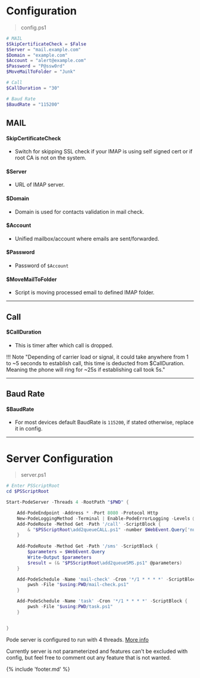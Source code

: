 ﻿# Configuration

> config.ps1
```powershell
# MAIL
$SkipCertificateCheck = $False
$Server = "mail.example.com"
$Domain = "example.com"
$Account = "alert@example.com"
$Password = "P@ssw0rd"
$MoveMailToFolder = "Junk"

# Call
$CallDuration = "30"

# Baud Rate
$BaudRate = "115200"

```
## MAIL

#### SkipCertificateCheck

- Switch for skipping SSL check if your IMAP is using self signed cert or if root CA is not on the system.

#### $Server

- URL of IMAP server.

#### $Domain

- Domain is used for contacts validation in mail check.

#### $Account

- Unified mailbox/account where emails are sent/forwarded.

#### $Password

- Password of `$Account`

#### $MoveMailToFolder

- Script is moving processed email to defined IMAP folder.

___

## Call

#### $CallDuration 

- This is timer after which call is dropped. 

!!! Note "Depending of carrier load or signal, it could take anywhere from 1 to ~5 seconds to establish call, this time is deducted from $CallDuration. Meaning the phone will ring for ~25s if establishing call took 5s." 

___


## Baud Rate

#### $BaudRate

- For most devices default BaudRate is `115200`, if stated otherwise, replace it in config.

___

# Server Configuration

> server.ps1
```powershell
# Enter PSScriptRoot
cd $PSScriptRoot

Start-PodeServer -Threads 4 -RootPath "$PWD" {

    Add-PodeEndpoint -Address * -Port 8080 -Protocol Http 
    New-PodeLoggingMethod -Terminal | Enable-PodeErrorLogging -Levels @("Error", "Warning")
    Add-PodeRoute -Method Get -Path '/call' -ScriptBlock {
        & "$PSScriptRoot\add2queueCALL.ps1" -number $WebEvent.Query['number']
    }
 
    Add-PodeRoute -Method Get -Path '/sms' -ScriptBlock {
        $parameters = $WebEvent.Query
        Write-Output $parameters
        $result = (& "$PSScriptRoot\add2queueSMS.ps1" @parameters)
    }

    Add-PodeSchedule -Name 'mail-check' -Cron '*/1 * * * *' -ScriptBlock {
        pwsh -File "$using:PWD/mail-check.ps1"
    }

    Add-PodeSchedule -Name 'task' -Cron '*/1 * * * *' -ScriptBlock {
        pwsh -File "$using:PWD/task.ps1"
    }


}
```

Pode server is configured to run with 4 threads. [More info](https://pode.readthedocs.io/en/stable/Tutorials/Threading/ServerThreads/)

Currently server is not parameterized and features can't be excluded with config, but feel free to comment out any feature that is not wanted.

{% include 'footer.md' %}